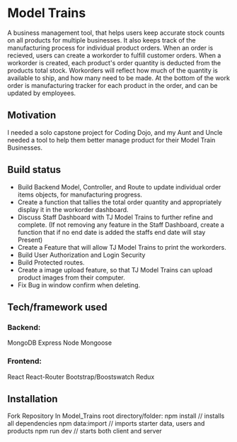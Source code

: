 <h1>Model Trains</h1>
A business management tool, that helps users keep accurate stock counts on all products for multiple businesses.
It also keeps track of the manufacturing process for individual product orders.
When an order is recieved, users can create a workorder to fulfill customer orders.
When a workorder is created, each product's order quantity is deducted from the products total stock.
Workorders will reflect how much of the quantity is available to ship, and how many need to be made. 
At the bottom of the work order is manufacturing tracker for each product in the order, and can be updated by employees.

<h2>Motivation</h2>
I needed a solo capstone project for Coding Dojo, and my Aunt and Uncle needed a tool to help them better manage product for their Model Train Businesses.


<h2>Build status</h2>
<ul>
  <li>Build Backend Model, Controller, and Route to update individual order items objects, for manufacturing progress.</li>
  <li>Create a function that tallies the total order quantity and appropriately display it in the workorder dashboard.</li>
  <li>Discuss Staff Dashboard with TJ Model Trains to further refine and complete. (If not removing any feature in the Staff Dashboard, create a function that if no      end date is added the staffs end date will stay Present)</li>
  <li>Create a Feature that will allow TJ Model Trains to print the workorders.</li>
  <li>Build User Authorization and Login Security</li>
  <li>Build Protected routes.</li>
  <li>Create a image upload feature, so that TJ Model Trains can upload product images from their computer.</li>
  <li>Fix Bug in window confirm when deleting.</li>
</ul>

<h2>Tech/framework used</h2>
<h3>Backend:</h3>
MongoDB
Express
Node
Mongoose

<h3>Frontend:</h3>
React
React-Router
Bootstrap/Boostswatch
Redux

<h2>Installation</h2>
Fork Repository
In Model_Trains root directory/folder:
npm install // installs all dependencies
npm data:import // imports starter data, users and products
npm run dev // starts both client and server

